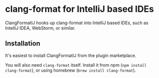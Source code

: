 # clang-format for IntelliJ based IDEs

ClangFormatIJ hooks up clang-format into IntelliJ based IDEs, such as IntelliJ
IDEA, WebStorm, or similar.

## Installation

It's easiest to install ClangFormatIJ from the plugin marketplace.

You will also need `clang-format` itself. Install it from npm (`npm install
clang-format`), or using homebrew (`brew install clang-format`).
